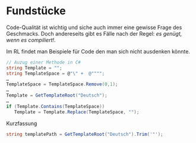 # Fundstücke
Code-Qualität ist wichtig und siche auch immer eine gewisse Frage des Geschmacks. 
Doch andereseits gibt es Fälle nach der Regel: _es genügt, wenn es compiliert!_.

Im RL findet man Beispiele für Code den man sich nicht ausdenken könnte.

``` C#
// Auzug einer Methode in C#
string Template = "";
string TemplateSpace = @"\" +  @"""";
…
TemplateSpace = TemplateSpace.Remove(0,1);
…
Template = GetTemplateRoot("Deutsch");
…
if (Template.Contains(TemplateSpace))
   Template = Template.Replace(TemplateSpace, "");
```
Kurzfassung
``` C#
string templatePath = GetTemplateRoot("Deutsch").Trim('"');
```
